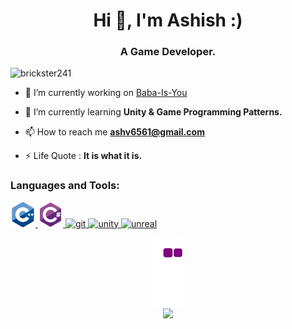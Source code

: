 <h1 align="center">Hi 👋, I'm Ashish :)</h1>
<h3 align="center">A Game Developer.</h3>

<p align="left"> <img src="https://komarev.com/ghpvc/?username=brickster241&label=Profile%20views&color=0e75b6&style=flat" alt="brickster241" /> </p>

- 🔭 I’m currently working on [Baba-Is-You](https://github.com/brickster241/Baba-Is-You)

- 🌱 I’m currently learning **Unity & Game Programming Patterns.**

- 📫 How to reach me **ashv6561@gmail.com**

- ⚡ Life Quote : **It is what it is.**

<h3 align="left">Languages and Tools:</h3>
<p align="left"> <a href="https://www.w3schools.com/cpp/" target="_blank" rel="noreferrer"> <img src="https://raw.githubusercontent.com/devicons/devicon/master/icons/cplusplus/cplusplus-original.svg" alt="cplusplus" width="40" height="40"/> </a> <a href="https://www.w3schools.com/cs/" target="_blank" rel="noreferrer"> <img src="https://raw.githubusercontent.com/devicons/devicon/master/icons/csharp/csharp-original.svg" alt="csharp" width="40" height="40"/> </a> <a href="https://git-scm.com/" target="_blank" rel="noreferrer"> <img src="https://www.vectorlogo.zone/logos/git-scm/git-scm-icon.svg" alt="git" width="40" height="40"/> </a> <a href="https://unity.com/" target="_blank" rel="noreferrer"> <img src="https://www.vectorlogo.zone/logos/unity3d/unity3d-icon.svg" alt="unity" width="40" height="40"/> </a> <a href="https://unrealengine.com/" target="_blank" rel="noreferrer"> <img src="https://raw.githubusercontent.com/kenangundogan/fontisto/036b7eca71aab1bef8e6a0518f7329f13ed62f6b/icons/svg/brand/unreal-engine.svg" alt="unreal" width="40" height="40"/> </a> </p>

<p align="center">
<img src="https://github.com/brickster241/brickster241/blob/output/github-contribution-grid-snake.gif"><br>
<!-- <img src="https://github-readme-stats.vercel.app/api?username=brickster241&show_icons=true&theme=buefy"><img src="https://github-readme-stats.vercel.app/api/top-langs/?username=brickster241&layout=compact&theme=vue"><br> -->
<img src="https://github-readme-activity-graph.vercel.app/graph?username=brickster241&theme=react-dark"></p> 

